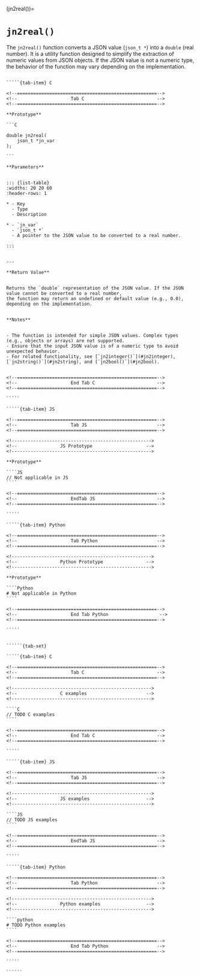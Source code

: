 <!-- ============================================================== -->
(jn2real())=
# `jn2real()`
<!-- ============================================================== -->


The `jn2real()` function converts a JSON value (`json_t *`) into a `double` (real number). 
It is a utility function designed to simplify the extraction of numeric values from JSON objects. 
If the JSON value is not a numeric type, the behavior of the function may vary depending on the implementation.


<!------------------------------------------------------------>
<!--                    Prototypes                          -->
<!------------------------------------------------------------>

``````{tab-set}

`````{tab-item} C

<!--====================================================-->
<!--                    Tab C                           -->
<!--====================================================-->

**Prototype**

```C

double jn2real(
    json_t *jn_var
);

```

**Parameters**


::: {list-table}
:widths: 20 20 60
:header-rows: 1

* - Key
  - Type
  - Description

* - `jn_var`
  - `json_t *`
  - A pointer to the JSON value to be converted to a real number.

:::


---

**Return Value**


Returns the `double` representation of the JSON value. If the JSON value cannot be converted to a real number, 
the function may return an undefined or default value (e.g., 0.0), depending on the implementation.


**Notes**


- The function is intended for simple JSON values. Complex types (e.g., objects or arrays) are not supported.
- Ensure that the input JSON value is of a numeric type to avoid unexpected behavior.
- For related functionality, see [`jn2integer()`](#jn2integer), [`jn2string()`](#jn2string), and [`jn2bool()`](#jn2bool).


<!--====================================================-->
<!--                    End Tab C                       -->
<!--====================================================-->

`````

`````{tab-item} JS

<!--====================================================-->
<!--                    Tab JS                          -->
<!--====================================================-->

<!---------------------------------------------------->
<!--                JS Prototype                    -->
<!---------------------------------------------------->

**Prototype**

````JS
// Not applicable in JS
````

<!--====================================================-->
<!--                    EndTab JS                       -->
<!--====================================================-->

`````

`````{tab-item} Python

<!--====================================================-->
<!--                    Tab Python                      -->
<!--====================================================-->

<!---------------------------------------------------->
<!--                Python Prototype                -->
<!---------------------------------------------------->

**Prototype**

````Python
# Not applicable in Python
````

<!--====================================================-->
<!--                    End Tab Python                   -->
<!--====================================================-->

`````

``````

<!------------------------------------------------------------>
<!--                    Examples                            -->
<!------------------------------------------------------------>

```````{dropdown} Examples

``````{tab-set}

`````{tab-item} C

<!--====================================================-->
<!--                    Tab C                           -->
<!--====================================================-->

<!---------------------------------------------------->
<!--                C examples                      -->
<!---------------------------------------------------->

````C
// TODO C examples
````

<!--====================================================-->
<!--                    End Tab C                       -->
<!--====================================================-->

`````

`````{tab-item} JS

<!--====================================================-->
<!--                    Tab JS                          -->
<!--====================================================-->

<!---------------------------------------------------->
<!--                JS examples                     -->
<!---------------------------------------------------->

````JS
// TODO JS examples
````

<!--====================================================-->
<!--                    EndTab JS                       -->
<!--====================================================-->

`````

`````{tab-item} Python

<!--====================================================-->
<!--                    Tab Python                      -->
<!--====================================================-->

<!---------------------------------------------------->
<!--                Python examples                 -->
<!---------------------------------------------------->

````python
# TODO Python examples
````

<!--====================================================-->
<!--                    End Tab Python                  -->
<!--====================================================-->

`````

``````

```````

